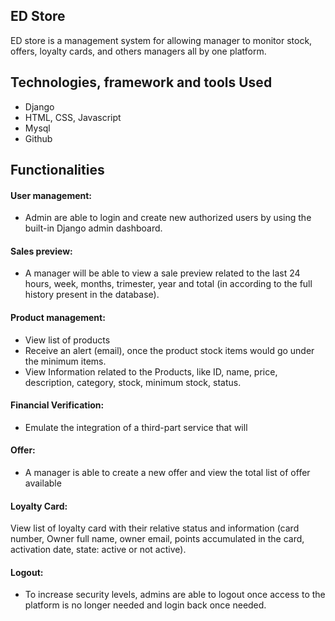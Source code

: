 ## ED Store

ED store is a management system for allowing manager to monitor
stock, offers, loyalty cards, and others managers all by one platform.

## Technologies, framework and tools Used
* Django
* HTML, CSS, Javascript
* Mysql
* Github


## Functionalities

#### User management: 
* Admin are able to login and create new authorized users by using the built-in Django admin dashboard. 

#### Sales preview: 
* A manager will be able to view a sale preview related to the last 24 hours, week, months, trimester, year and total (in according to the full history present in the database).  

#### Product management: 
* View list of products 
* Receive an alert (email), once the product stock items would go under the minimum items.  
* View Information related to the Products, like ID, name, price, description, category, stock, minimum stock, status. 

#### Financial Verification: 
* Emulate the integration of a third-part service that will  

#### Offer: 
* A manager is able to create a new offer and view the total list of offer available  

#### Loyalty Card: 
View list of loyalty card with their relative status and information (card number, Owner full name, owner email, points accumulated in the card, activation date, state: active or not active). 

#### Logout: 
* To increase security levels, admins are able to logout once access to the platform is no longer needed and login back once needed.  